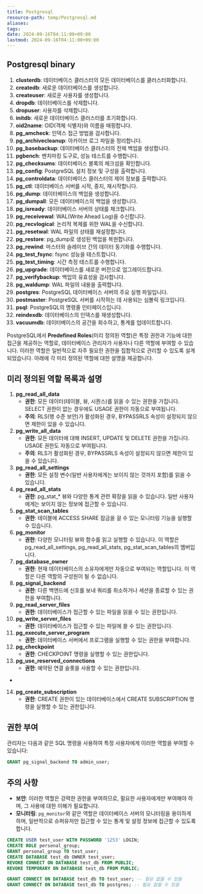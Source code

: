 ```yaml
---
title: Postgresql
resource-path: temp/Postgresql.md
aliases:
tags:
date: 2024-09-16T04:11:00+09:00
lastmod: 2024-09-16T04:11:00+09:00
---
```

## Postgresql binary
1. **clusterdb**: 데이터베이스 클러스터의 모든 데이터베이스를 클러스터화합니다.
2. **createdb**: 새로운 데이터베이스를 생성합니다.
3. **createuser**: 새로운 사용자를 생성합니다.
4. **dropdb**: 데이터베이스를 삭제합니다.
5. **dropuser**: 사용자를 삭제합니다.
6. **initdb**: 새로운 데이터베이스 클러스터를 초기화합니다.
7. **oid2name**: OID(객체 식별자)와 이름을 매핑합니다.
8. **pg_amcheck**: 인덱스 접근 방법을 검사합니다.
9. **pg_archivecleanup**: 아카이브 로그 파일을 정리합니다.
10. **pg_basebackup**: 데이터베이스 클러스터의 전체 백업을 생성합니다.
11. **pgbench**: 벤치마킹 도구로, 성능 테스트를 수행합니다.
12. **pg_checksums**: 데이터베이스 블록의 체크섬을 확인합니다.
13. **pg_config**: PostgreSQL 설치 정보 및 구성을 출력합니다.
14. **pg_controldata**: 데이터베이스 클러스터의 제어 정보를 출력합니다.
15. **pg_ctl**: 데이터베이스 서버를 시작, 중지, 재시작합니다.
16. **pg_dump**: 데이터베이스의 백업을 생성합니다.
17. **pg_dumpall**: 모든 데이터베이스의 백업을 생성합니다.
18. **pg_isready**: 데이터베이스 서버의 상태를 체크합니다.
19. **pg_receivewal**: WAL(Write Ahead Log)을 수신합니다.
20. **pg_recvlogical**: 논리적 복제를 위한 WAL을 수신합니다.
21. **pg_resetwal**: WAL 파일의 상태를 재설정합니다.
22. **pg_restore**: pg_dump로 생성된 백업을 복원합니다.
23. **pg_rewind**: 마스터와 슬레이브 간의 데이터 동기화를 수행합니다.
24. **pg_test_fsync**: fsync 성능을 테스트합니다.
25. **pg_test_timing**: 시간 측정 테스트를 수행합니다.
26. **pg_upgrade**: 데이터베이스를 새로운 버전으로 업그레이드합니다.
27. **pg_verifybackup**: 백업의 유효성을 검사합니다.
28. **pg_waldump**: WAL 파일의 내용을 출력합니다.
29. **postgres**: PostgreSQL 데이터베이스 서버의 주요 실행 파일입니다.
30. **postmaster**: PostgreSQL 서버를 시작하는 데 사용되는 심볼릭 링크입니다.
31. **psql**: PostgreSQL의 명령줄 인터페이스입니다.
32. **reindexdb**: 데이터베이스의 인덱스를 재생성합니다.
33. **vacuumdb**: 데이터베이스의 공간을 회수하고, 통계를 업데이트합니다.






PostgreSQL에서 **Predefined Roles**(미리 정의된 역할)은 특정 권한과 기능에 대한 접근을 제공하는 역할로, 데이터베이스 관리자가 사용자나 다른 역할에 부여할 수 있습니다. 이러한 역할은 일반적으로 자주 필요한 권한을 집합적으로 관리할 수 있도록 설계되었습니다. 아래에 각 미리 정의된 역할에 대한 설명을 제공합니다.

## 미리 정의된 역할 목록과 설명

1. **pg_read_all_data**
   - **권한**: 모든 데이터(테이블, 뷰, 시퀀스)를 읽을 수 있는 권한을 가집니다. SELECT 권한이 없는 경우에도 USAGE 권한이 자동으로 부여됩니다.
   - **주의**: RLS(행 수준 보안)가 활성화된 경우, BYPASSRLS 속성이 설정되지 않으면 제한이 있을 수 있습니다.
2. **pg_write_all_data**
   - **권한**: 모든 데이터에 대해 INSERT, UPDATE 및 DELETE 권한을 가집니다. USAGE 권한도 자동으로 부여됩니다.
   - **주의**: RLS가 활성화된 경우, BYPASSRLS 속성이 설정되지 않으면 제한이 있을 수 있습니다.
3. **pg_read_all_settings**
   - **권한**: 모든 설정 변수(일반 사용자에게는 보이지 않는 것까지 포함)를 읽을 수 있습니다.
4. **pg_read_all_stats**
   - **권한**: pg_stat_* 뷰와 다양한 통계 관련 확장을 읽을 수 있습니다. 일반 사용자에게는 보이지 않는 정보에 접근할 수 있습니다.
5. **pg_stat_scan_tables**
   - **권한**: 테이블에 ACCESS SHARE 잠금을 걸 수 있는 모니터링 기능을 실행할 수 있습니다.
6. **pg_monitor**
   - **권한**: 다양한 모니터링 뷰와 함수를 읽고 실행할 수 있습니다. 이 역할은 pg_read_all_settings, pg_read_all_stats, pg_stat_scan_tables의 멤버입니다.
7. **pg_database_owner**
   - **권한**: 현재 데이터베이스의 소유자에게만 자동으로 부여되는 역할입니다. 이 역할은 다른 역할의 구성원이 될 수 없습니다.
8. **pg_signal_backend**
   - **권한**: 다른 백엔드에 신호를 보내 쿼리를 취소하거나 세션을 종료할 수 있는 권한을 부여합니다.
9. **pg_read_server_files**
   - **권한**: 데이터베이스가 접근할 수 있는 파일을 읽을 수 있는 권한입니다.
10. **pg_write_server_files**
    - **권한**: 데이터베이스가 접근할 수 있는 파일에 쓸 수 있는 권한입니다.
11. **pg_execute_server_program**
    - **권한**: 데이터베이스 서버에서 프로그램을 실행할 수 있는 권한을 부여합니다.
12. **pg_checkpoint**
    - **권한**: CHECKPOINT 명령을 실행할 수 있는 권한입니다.
13. **pg_use_reserved_connections**
    - **권한**: 예약된 연결 슬롯을 사용할 수 있는 권한입니다.
- 
14. **pg_create_subscription**
    - **권한**: CREATE 권한이 있는 데이터베이스에서 CREATE SUBSCRIPTION 명령을 실행할 수 있는 권한입니다.

## 권한 부여

관리자는 다음과 같은 SQL 명령을 사용하여 특정 사용자에게 이러한 역할을 부여할 수 있습니다:

```sql
GRANT pg_signal_backend TO admin_user;
```

## 주의 사항
- **보안**: 이러한 역할은 강력한 권한을 부여하므로, 필요한 사용자에게만 부여해야 하며, 그 사용에 대한 이해가 필요합니다.
- **모니터링**: `pg_monitor`와 같은 역할은 데이터베이스 서버의 모니터링을 용이하게 하며, 일반적으로 슈퍼유저만 접근할 수 있는 통계 및 설정 정보에 접근할 수 있도록 합니다.










```sql
CREATE USER test_user WITH PASSWORD '1253' LOGIN;
CREATE ROLE personal_group;
GRANT personal_group TO test_user;
CREATE DATABASE test_db OWNER test_user;
REVOKE CONNECT ON DATABASE test_db FROM PUBLIC;
REVOKE TEMPORARY ON DATABASE test_db FROM PUBLIC;

GRANT CONNECT ON DATABASE test_db TO test_user; -- 필요 없을 수 있음
GRANT CONNECT ON DATABASE test_db TO postgres; -- 필요 없을 수 있음
```
